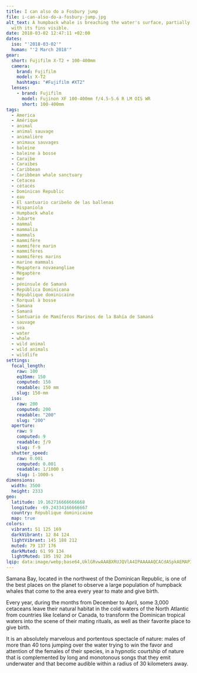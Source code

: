 ```yaml
---
title: I can also do a Fosbury jump
file: i-can-also-do-a-fosbury-jump.jpg
alt_text: A humpback whale is breaching the water's surface, partially emerging
  with its fins visible.
date: 2018-03-02 12:47:11 +02:00
dates:
  iso: "'2018-03-02'"
  human: "'2 March 2018'"
gear:
  short: Fujifilm X-T2 + 100-400mm
  camera:
    brand: Fujifilm
    model: X-T2
    hashtags: "#Fujifilm #XT2"
  lenses:
    - brand: Fujifilm
      model: Fujinon XF 100-400mm f/4.5-5.6 R LM OIS WR
      short: 100-400mm
tags:
  - America
  - Amérique
  - animal
  - animal sauvage
  - animalière
  - animaux sauvages
  - baleine
  - baleine à bosse
  - Caraïbe
  - Caraïbes
  - Caribbean
  - Caribbean whale sanctuary
  - Cetacea
  - cétacés
  - Dominican Republic
  - eau
  - El santuario caribeño de las ballenas
  - Hispaniola
  - Humpback whale
  - Jubarte
  - mammal
  - mammalia
  - mammals
  - mammifère
  - mammifère marin
  - mammifères
  - mammifères marins
  - marine mammals
  - Megaptera novaeangliae
  - Mégaptère
  - mer
  - péninsule de Samaná
  - República Dominicana
  - République dominicaine
  - Rorqual à bosse
  - Samana
  - Samaná
  - Santuario de Mamíferos Marinos de la Bahía de Samaná
  - sauvage
  - sea
  - water
  - whale
  - wild animal
  - wild animals
  - wildlife
settings:
  focal_length:
    raw: 100
    eq35mm: 150
    computed: 150
    readable: 150 mm
    slug: 150-mm
  iso:
    raw: 200
    computed: 200
    readable: "200"
    slug: "200"
  aperture:
    raw: 9
    computed: 9
    readable: ƒ/9
    slug: f-9
  shutter_speed:
    raw: 0.001
    computed: 0.001
    readable: 1/1000 s
    slug: 1-1000-s
dimensions:
  width: 3500
  height: 2333
geo:
  latitude: 19.162716666666668
  longitude: -69.24334166666667
  country: République dominicaine
  map: true
colors:
  vibrant: 51 125 169
  darkVibrant: 12 84 124
  lightVibrant: 145 188 212
  muted: 79 137 176
  darkMuted: 61 99 134
  lightMuted: 185 192 204
lqip: data:image/webp;base64,UklGRvwAAABXRUJQVlA4IPAAAAAQCACdASpkAEMAP3GozF60tymtqhdKAuAuCWVt2YDE8mj8EiDUIrlQlycN2MPPF6neb7qsGvRfcOVWp7ZkRRvGg4q2gYlzkJLAAP6mkSNZC1BRJ73LRROj0iIxNA4VfR+vNQXLB/JlTA42kqo7ucEgbYajR5YIJSB7TmydyJN1Ac/IcTSZxHyNcMkx43zxUr2KXtMOgMRhmG78dwWdX2hKAaftzmI1nNH2tXID8cnfV0w05g76f+t6RPXHq0s+jXjbc75nsI43tmiBpjSSAoHNbV9TWm4oGc50B+BTSAXAnyrtGDKuna1DaxSVee8kAAA=
---
```


Samana Bay, located in the northwest of the Dominican Republic, is one of the best places on the planet to observe a large population of humpback whales that come to the area every year to mate and give birth.

Every year, during the months from December to April, some 3,000 cetaceans leave their natural habitat in the cold waters of the North Atlantic from countries like Iceland or Canada, to transform the Dominican tropical waters into the scene of their mating rituals, as well as their favorite place to give birth.

It is an absolutely marvelous and portentous spectacle of nature: males of more than 40 tons jumping over the water trying to win the favor and attention of the females of their species, in a hypnotic courtship of nature that is complemented by long and monotonous songs that they emit underwater and that become audible within a radius of 30 kilometers away.
